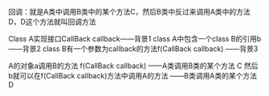 回调：就是A类中调用B类中的某个方法C，然后B类中反过来调用A类中的方法D，D这个方法就叫回调方法

Class A实现接口CallBack callback——背景1
class A中包含一个class B的引用b ——背景2
class B有一个参数为callback的方法f(CallBack callback) ——背景3


A的对象a调用B的方法 f(CallBack callback) ——A类调用B类的某个方法 C
然后b就可以在f(CallBack callback)方法中调用A的方法 ——B类调用A类的某个方法D